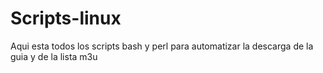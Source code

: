 # Scripts-linux
Aqui esta todos los scripts bash y perl para automatizar la descarga de la guia y de la lista m3u
